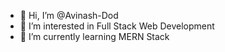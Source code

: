 - 👋 Hi, I’m @Avinash-Dod
- 👀 I’m interested in Full Stack Web Development
- 🌱 I’m currently learning MERN Stack

<!---
Avinash-Dod/Avinash-Dod is a ✨ special ✨ repository because its `README.md` (this file) appears on your GitHub profile.
You can click the Preview link to take a look at your changes.
--->
